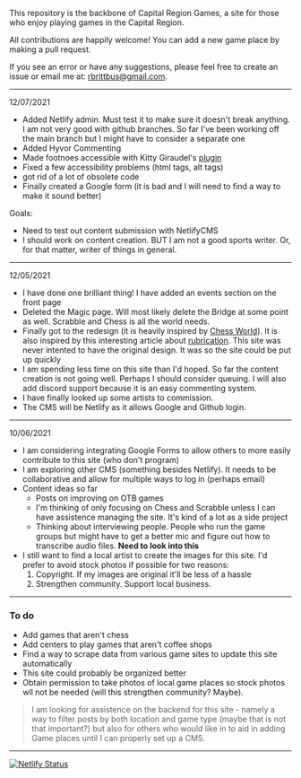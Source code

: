 This repository is the backbone of Capital Region Games, a site for those who enjoy playing games in the Capital Region.

All contributions are happily welcome! You can add a new game place by making a pull request. 

If you see an error or have any suggestions, please feel free to create an issue or email me at: rbrittbus@gmail.com. 

_____________
12/07/2021

 - Added Netlify admin. Must test it to make sure it doesn't break anything. I am not very good with github branches. So far I've been working off the main branch but I might have to consider a separate one
 - Added Hyvor Commenting
 - Made footnoes accessible with Kitty Giraudel's [plugin](https://github.com/KittyGiraudel/eleventy-plugin-footnotes)
 - Fixed a few accessibility problems (html tags, alt tags)
 - got rid of a lot of obsolete code
 - Finally created a Google form (it is bad and I will need to find a way to make it sound better)

 Goals:
 - Need to test out content submission with NetlifyCMS
 - I should work on content creation. BUT I am not a good sports writer. Or, for that matter, writer of things in general.
_____________
12/05/2021

 - I have done one brilliant thing! I have added an events section on the front page
 - Deleted the Magic page. Will most likely delete the Bridge at some point as well. Scrabble and Chess is all the world needs. 
 - Finally got to the redesign (it is heavily inspired by [Chess World](http://www.edochess.ca/batgirl/TopTen.html)). It is also inspired by this interesting article about [rubrication](https://www.gwern.net/Red). This site was never intented to have the original design. It was so the site could be put up quickly
 - I am spending less time on this site than I'd hoped. So far the content creation is not going well. Perhaps I should consider queuing. I will also add discord support because it is an easy commenting system.
 - I have finally looked up some artists to commission. 
 - The CMS will be Netlify as it allows Google and Github login.
_____________
10/06/2021

- I am considering integrating Google Forms to allow others to more easily contribute to this site (who don't program)
- I am exploring other CMS (something besides Netlify). It needs to be collaborative and allow for multiple ways to log in (perhaps email)
- Content ideas so far
    - Posts on improving on OTB games
    - I'm thinking of only focusing on Chess and Scrabble unless I can have assistence managing the site. It's kind of a lot as a side project
    -  Thinking about interviewing people. People who run the game groups but might have to get a better mic and figure out how to transcribe audio files. **Need to look into this**
- I still want to find a local artist to create the images for this site. I'd prefer to avoid stock photos if possible for two reasons:
    1. Copyright. If my images are original it'll be less of a hassle
    2. Strengthen community. Support local business. 
_____________

### To do

* Add games that aren't chess
* Add centers to play games that aren't coffee shops
* Find a way to scrape data from various game sites to update this site automatically
* This site could probably be organized better
* Obtain permission to take photos of local game places so stock photos wll not be needed (will this strengthen community? Maybe).

> I am looking for assistence on the backend for this site - namely a way to filter posts by both location and game type (maybe that is not that important?) but also for others who would like in to aid in adding Game places until I can properly set up a CMS.
_______

[![Netlify Status](https://api.netlify.com/api/v1/badges/7df80aa9-4d26-4539-be81-c0688a5d1575/deploy-status)](https://app.netlify.com/sites/capitalregiongames/deploys)

